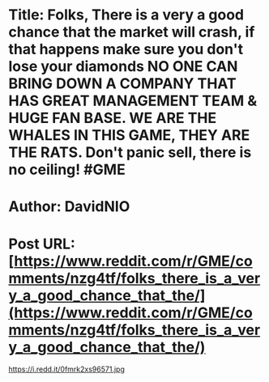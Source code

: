 # Title: Folks, There is a very a good chance that the market will crash, if that happens make sure you don't lose your diamonds NO ONE CAN BRING DOWN A COMPANY THAT HAS GREAT MANAGEMENT TEAM & HUGE FAN BASE. WE ARE THE WHALES IN THIS GAME, THEY ARE THE RATS. Don't panic sell, there is no ceiling! #GME
# Author: DavidNIO
# Post URL: [https://www.reddit.com/r/GME/comments/nzg4tf/folks_there_is_a_very_a_good_chance_that_the/](https://www.reddit.com/r/GME/comments/nzg4tf/folks_there_is_a_very_a_good_chance_that_the/)


https://i.redd.it/0fmrk2xs96571.jpg